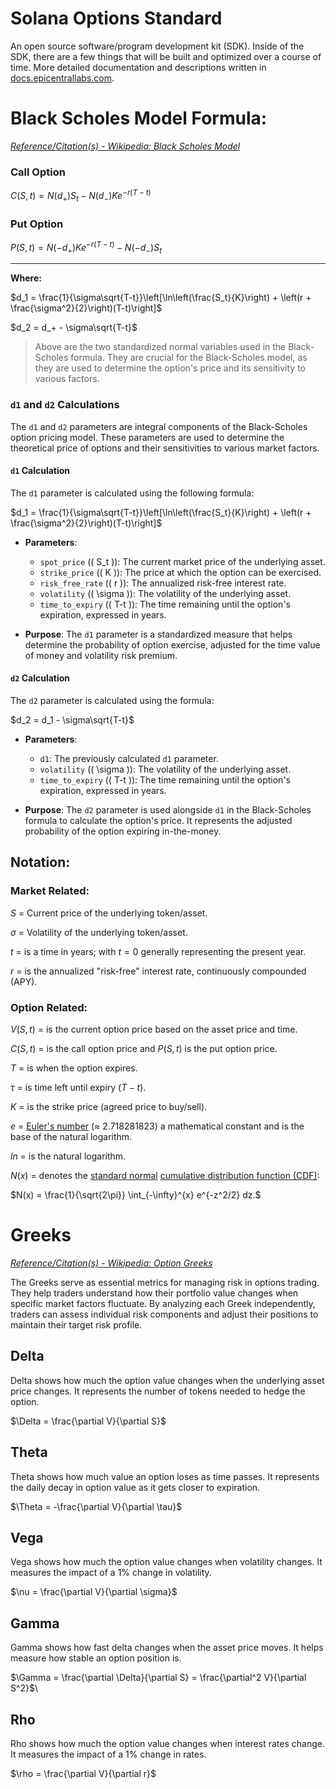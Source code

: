 # Solana Options Standard

An open source software/program development kit (SDK). Inside of the SDK, there are a few things that will be built and optimized over a course of time. More detailed documentation and descriptions written in [docs.epicentrallabs.com](https://docs.epicentrallabs.com/option-standard-sdk/introduction).

# Black Scholes Model Formula:

[*Reference/Citation(s) - Wikipedia: Black Scholes Model*](https://en.wikipedia.org/wiki/Black%E2%80%93Scholes_model#Notation)

### Call Option

$C(S,t) = N(d_+)S_t - N(d_-)Ke^{-r(T-t)}$

### Put Option

$P(S,t) = N(-d_+)Ke^{-r(T-t)} - N(-d_-)S_t$

--- 

**Where:**

$d_1 = \frac{1}{\sigma\sqrt{T-t}}\left[\ln\left(\frac{S_t}{K}\right) + \left(r + \frac{\sigma^2}{2}\right)(T-t)\right]$

$d_2 = d_+ - \sigma\sqrt{T-t}$

> Above are the two standardized normal variables used in the Black-Scholes formula. They are crucial for the Black-Scholes model, as they are used to determine the option's price and its sensitivity to various factors.

### `d1` and `d2` Calculations

The `d1` and `d2` parameters are integral components of the Black-Scholes option pricing model. These parameters are used to determine the theoretical price of options and their sensitivities to various market factors.

#### `d1` Calculation

The `d1` parameter is calculated using the following formula:

$d_1 = \frac{1}{\sigma\sqrt{T-t}}\left[\ln\left(\frac{S_t}{K}\right) + \left(r + \frac{\sigma^2}{2}\right)(T-t)\right]$

- **Parameters**:
  - `spot_price` (\( S_t \)): The current market price of the underlying asset.
  - `strike_price` (\( K \)): The price at which the option can be exercised.
  - `risk_free_rate` (\( r \)): The annualized risk-free interest rate.
  - `volatility` (\( \sigma \)): The volatility of the underlying asset.
  - `time_to_expiry` (\( T-t \)): The time remaining until the option's expiration, expressed in years.

- **Purpose**: The `d1` parameter is a standardized measure that helps determine the probability of option exercise, adjusted for the time value of money and volatility risk premium.

#### `d2` Calculation

The `d2` parameter is calculated using the formula:

$d_2 = d_1 - \sigma\sqrt{T-t}$

- **Parameters**:
  - `d1`: The previously calculated `d1` parameter.
  - `volatility` (\( \sigma \)): The volatility of the underlying asset.
  - `time_to_expiry` (\( T-t \)): The time remaining until the option's expiration, expressed in years.

- **Purpose**: The `d2` parameter is used alongside `d1` in the Black-Scholes formula to calculate the option's price. It represents the adjusted probability of the option expiring in-the-money.

## Notation:

### **Market Related:**

$S$ = Current price of the underlying token/asset.

$σ$ = Volatility of the underlying token/asset.

$t$ = is a time in years; with $t = 0$ generally representing the present year.

$r$ = is the annualized "risk-free" interest rate, continuously compounded (APY).

### **Option Related:**

$V(S,t)$ = is the current option price based on the asset price and time.

$C(S,t)$ = is the call option price and $P(S,t)$ is the put option price.

$T$ = is when the option expires.

$\tau$ = is time left until expiry ($T - t$).

$K$ = is the strike price (agreed price to buy/sell).

$e$ = [Euler's number](https://en.wikipedia.org/wiki/E_(mathematical_constant)) (≈ 2.718281823) a mathematical constant and is the base of the natural logarithm.

$ln$ = is the natural logarithm.

$N(x)$ = denotes the [standard normal](https://en.wikipedia.org/wiki/Normal_distribution#Standard_normal_distribution) [cumulative distribution function (CDF)](https://en.wikipedia.org/wiki/Cumulative_distribution_function):

$N(x) = \frac{1}{\sqrt{2\pi}} \int_{-\infty}^{x} e^{-z^2/2} dz.$

# Greeks

[*Reference/Citation(s) - Wikipedia: Option Greeks*](https://en.wikipedia.org/wiki/en:Greeks_(finance)?variant=zh-tw)

The Greeks serve as essential metrics for managing risk in options trading. They help traders understand how their portfolio value changes when specific market factors fluctuate. By analyzing each Greek independently, traders can assess individual risk components and adjust their positions to maintain their target risk profile.

## Delta

Delta shows how much the option value changes when the underlying asset price changes. It represents the number of tokens needed to hedge the option.

$\Delta = \frac{\partial V}{\partial S}$

## Theta

Theta shows how much value an option loses as time passes. It represents the daily decay in option value as it gets closer to expiration.

$\Theta = -\frac{\partial V}{\partial \tau}$

## Vega 

Vega shows how much the option value changes when volatility changes. It measures the impact of a 1% change in volatility.

$\nu = \frac{\partial V}{\partial \sigma}$

## Gamma

Gamma shows how fast delta changes when the asset price moves. It helps measure how stable an option position is.

$\Gamma = \frac{\partial \Delta}{\partial S} = \frac{\partial^2 V}{\partial S^2}$\

## Rho

Rho shows how much the option value changes when interest rates change. It measures the impact of a 1% change in rates.

$\rho = \frac{\partial V}{\partial r}$